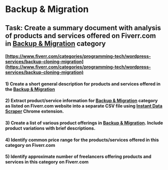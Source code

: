 # Backup & Migration
## Task: Create a summary document with analysis of products and services offered on Fiverr.com in [Backup & Migration](https://www.fiverr.com/categories/programming-tech/wordpress-services/backup-cloning-migration) category
#### [https://www.fiverr.com/categories/programming-tech/wordpress-services/backup-cloning-migration](https://www.fiverr.com/categories/programming-tech/wordpress-services/backup-cloning-migration)
#### 1) Create a short general description for products and services offered in the [Backup & Migration](https://www.fiverr.com/categories/programming-tech/wordpress-services/backup-cloning-migration)
#### 2) Extract product/service information for [Backup & Migration](https://www.fiverr.com/categories/programming-tech/wordpress-services/backup-cloning-migration) category as listed on Fiverr.com website into a separate CSV file using [Instant Data Scraper](https://chrome.google.com/webstore/detail/instant-data-scraper/ofaokhiedipichpaobibbnahnkdoiiah) Chrome extension.
#### 3) Create a list of various product offerings in [Backup & Migration](https://www.fiverr.com/categories/programming-tech/wordpress-services/backup-cloning-migration). Include product variations with brief descriptions.
#### 4) Identify common price range for the products/services offered in this category on Fiverr.com
#### 5) Identify approximate number of freelancers offering products and services in this category on Fiverr.com

